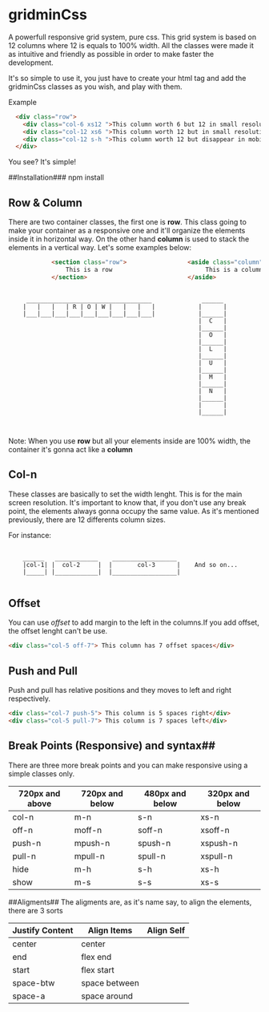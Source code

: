 # gridminCss
A powerfull responsive grid system, pure css. This grid system is based on 12 columns where 12 is equals to 100% width. All the classes were made it as intuitive and friendly as possible in order to make faster the development.

It's so simple to use it, you just have to create your html tag and add the gridminCss classes as you wish, and play with them.

Example
```html
  <div class="row">
    <div class="col-6 xs12 ">This column worth 6 but 12 in small resolutions</div>
    <div class="col-12 xs6 ">This column worth 12 but in small resolution worth 6</div>
    <div class="col-12 s-h ">This column worth 12 but disappear in mobile resolution</div>
  </div>
```
You see? It's simple!

##Installation###
npm install

## Row & Column ##
There are two container classes, the first one is **row**. This class going to make your container as a responsive one and it'll organize the elements inside it in horizontal way. On the other hand **column** is used to stack the elements in a vertical way. Let's some examples below:
```html
            <section class="row">                 <aside class="column">
                This is a row                          This is a column
            </section>                            </aside>
```
<pre>
  <code>
     ___________________________________              ______
    |   |   |   | R | O | W |   |   |   |            |      |
    |___|___|___|___|___|___|___|___|___|            |______|
                                                     |  C   |
                                                     |______|
                                                     |  O   |
                                                     |______|
                                                     |  L   |
                                                     |______|
                                                     |  U   |
                                                     |______|
                                                     |  M   |
                                                     |______|
                                                     |  N   |
                                                     |______|
                                                     |      |
                                                     |______|
                                                 
  </code>
</pre>


Note: When you use **row** but all your elements inside are 100% width, the container it's gonna act like a **column**

## Col-n ##
These classes are basically to set the width lenght. This is for the main screen resolution. It's important to know that, if you don't use any break point, the elements always gonna occupy the same value. As it's mentioned previously, there are 12 differents column sizes.

For instance:
<pre>
  <code>
    ______   ____________    __________________
    |col-1| |  col-2     |  |       col-3      |    And so on...
    |_____| |____________|  |__________________|  
  </code>
</pre>

## Offset
You can use *offset* to add margin to the left in the columns.If you add offset, the offset lenght can't be use.
```html
<div class="col-5 off-7"> This column has 7 offset spaces</div>
```

## Push and Pull
Push and pull has relative positions and they moves to left and right respectively.
```html
<div class="col-7 push-5"> This column is 5 spaces right</div>
<div class="col-5 pull-7"> This column is 7 spaces left</div>
```


## Break Points (Responsive) and syntax##
There are three more break points and you can make responsive using a simple classes only.

**720px and above** |**720px and below** |**480px and below**|**320px and below**|
--------------------|--------------------|-------------------|-------------------|
      col-n         |         m-n        |s-n                |xs-n               |
      off-n         |        moff-n      |soff-n             |xsoff-n            |
      push-n        |       mpush-n      |spush-n            |xspush-n           |
      pull-n        |       mpull-n      |spull-n            |xspull-n           |
      hide          |         m-h        |s-h                |xs-h               |
      show          |         m-s        |s-s                |xs-s               |



##Aligments##
The aligments are, as it's name say, to align the elements, there are 3 sorts

Justify Content        |Align Items   |Align Self  |
---------------------- |--------------|------------|
center | center        |
end   | flex end       |
start | flex start     | 
space-btw|space between|
space-a|space around   |


